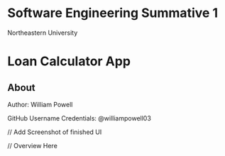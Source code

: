 # Software Engineering Summative 1
Northeastern University

# Loan Calculator App

## About

Author: William Powell

GitHub Username Credentials: @williampowell03

// Add Screenshot of finished UI

// Overview Here
